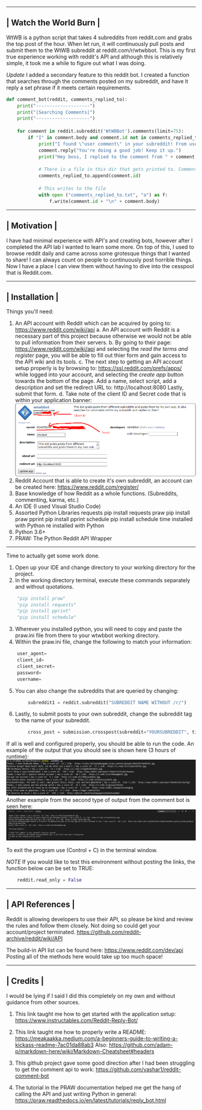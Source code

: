--------------------------------
|     Watch the World Burn     |        
--------------------------------

WtWB is a python script that takes 4 subreddits from reddit.com and grabs the top post of the hour.
When let run, it will continuously pull posts and submit them to the WtWB subreddit at reddit.com/r/wtwbbot.
This is my first true experience working with reddit's API and although this is relatively simple, it took me a while to figure out what I was doing.

*Update* I added a secondary feature to this reddit bot. I created a function that searches through the comments posted on my subreddit, and have it reply a set phrase if it meets certain requirements.

```python
def comment_bot(reddit, comments_replied_to):
    print("--------------------")
    print("|Searching Comments|") 
    print("--------------------")

    for comment in reddit.subreddit('WtWBBot').comments(limit=75):                                                  # Searches my sub with a limit of 75 comments
        if "I" in comment.body and comment.id not in comments_replied_to and comment.author != reddit.user.me():    # My restrictions to the search
            print("I found \"user comment\" in your subreddit! From user: " + comment.id)                           # Terminal print with comment.id
            comment.reply("You're doing a good job! Keep it up.")                                                   # Reply
            print("Hey boss, I replied to the comment from " + comment.id + "| They said: " + comment.body)                                          # Exit terminal reply

            # There is a file in this dir that gets printed to. Comments_replied_to.txt
            comments_replied_to.append(comment.id)                                                                 

            # This writes to the file
            with open ("comments_replied_to.txt", "a") as f:                                                        
                f.write(comment.id + "\n" + comment.body)
```
--------------------------------
|          Motivation          |        
--------------------------------

I have had minimal experience with API's and creating bots, however after I completed the API lab I wanted to learn some more. 
On top of this, I used to browse reddit daily and came across some grotesque things that I wanted to share! 
I can always count on people to continuously post horrible things. Now I have a place I can view them without having to dive into the cesspool that is Reddit.com.

--------------------------------
|         Installation         |        
--------------------------------

Things you'll need:
1. An API account with Reddit which can be acquired by going to: https://www.reddit.com/wiki/api
    a. An API account with Reddit is a necessary part of this project because otherwise we would not be able to pull information from their servers.
    b. By going to their page: https://www.reddit.com/wiki/api and selecting the *read the terms and register* page, you will be able to fill out thier form and gain access
        to the API wiki and its tools.
    c. The next step to getting an API account setup properly is by browsing to: https://ssl.reddit.com/prefs/apps/ while logged into your account, 
        and selecting the *create app* button towards the bottom of the page. Add a name, select script, add a description and set the redirect URL to: http://localhost:8080
        Lastly, submit that form.
    d. Take note of the client ID and Secret code that is within your application banner:![alt text](https://github.com/Niemiljm/it3038c-scripts/blob/main/Project3/Images/ApplicationCodes.png)
2. Reddit Account that is able to create it's own subreddit, an account can be created here: https://www.reddit.com/register/
3. Base knowledge of how Reddit as a whole functions. (Subreddits, commenting, karma, etc.)
4. An IDE (I used Visual Studio Code)
5. Assorted Python Libraries
    requests        pip install requests
    praw            pip install praw
    pprint          pip install pprint
    schedule        pip install schedule
    time            installed with Python
    re              installed with Python
6. Python 3.6+
7. PRAW: The Python Reddit API Wrapper

-------------------------------------------------------------------------------------------------------

Time to actually get some work done.
1. Open up your IDE and change directory to your working directory for the project.
2. In the working directory terminal, execute these commands separately and without quotations.
```python
    "pip install praw"
    "pip install requests"
    "pip install pprint"
    "pip install schedule"
```
3. Wherever you installed python, you will need to copy and paste the praw.ini file from there to your wtwbbot working directory.
4. Within the praw.ini file, change the following to match your information:
```python
    user_agent=
    client_id=
    client_secret= 
    password=
    username=
```
5. You can also change the subreddits that are queried by changing:
```python
        subreddit1 = reddit.subreddit("SUBREDDIT NAME WITHOUT /r/")
```
6. Lastly, to submit posts to your own subreddit, change the subreddit tag to the name of your subreddit.
```python
        cross_post = submission.crosspost(subreddit="YOURSUBREDDIT", title= submission.title, send_replies=True)
```

If all is well and configured properly, you should be able to run the code.
An example of the output that you should see is shown here (3 hours of runtime): ![alt text](https://github.com/Niemiljm/it3038c-scripts/blob/main/Project3/Images/Output.png)
Another example from the second type of output from the comment bot is seen here: ![alt text](https://github.com/Niemiljm/it3038c-scripts/blob/main/Project3/Images/commentOutput.png)

To exit the program use (Control + C) in the terminal window.

*NOTE* If you would like to test this environment without posting the links, the function below can be set to TRUE:

```python    
    reddit.read_only = False
```

--------------------------------
|        API References        |        
--------------------------------

Reddit is allowing developers to use their API, so please be kind and review the rules and follow them closely. Not doing so could get your account/project terminated.
https://github.com/reddit-archive/reddit/wiki/API

The build-in API list can be found here: https://www.reddit.com/dev/api
Posting all of the methods here would take up too much space!

--------------------------------
|           Credits            |        
--------------------------------

I would be lying if I said I did this completely on my own and without guidance from other sources.

1. This link taught me how to get started with the application setup: https://www.instructables.com/Reddit-Reply-Bot/

2. This link taught me how to properly write a README: https://meakaakka.medium.com/a-beginners-guide-to-writing-a-kickass-readme-7ac01da88ab3
    Also: https://github.com/adam-p/markdown-here/wiki/Markdown-Cheatsheet#headers

3. This github project gave some good direction after I had been struggling to get the comment api to work: https://github.com/yashar1/reddit-comment-bot

4. The tutorial in the PRAW documentation helped me get the hang of calling the API and just writing Python in general: https://praw.readthedocs.io/en/latest/tutorials/reply_bot.html






